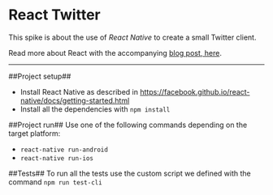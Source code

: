 React Twitter
======

This spike is about the use of *React Native* to create a small Twitter client.

Read more about React with the accompanying [blog post, here](https://www.novoda.com/blog/is-it-the-end-of-native-development/).
_____

##Project setup##
* Install React Native as described in https://facebook.github.io/react-native/docs/getting-started.html
* Install all the dependencies with `npm install`

##Project run##
Use one of the following commands depending on the target platform:
* `react-native run-android`
* `react-native run-ios`

##Tests##
To run all the tests use the custom script we defined with the command
`npm run test-cli`
